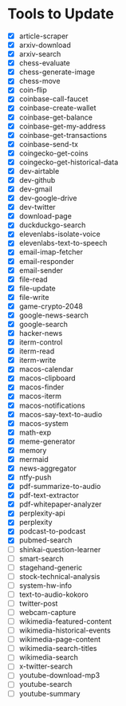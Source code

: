 # Tools to Update

- [x] article-scraper
- [x] arxiv-download
- [x] arxiv-search
- [x] chess-evaluate
- [x] chess-generate-image
- [x] chess-move
- [x] coin-flip
- [x] coinbase-call-faucet
- [x] coinbase-create-wallet
- [x] coinbase-get-balance
- [x] coinbase-get-my-address
- [x] coinbase-get-transactions
- [x] coinbase-send-tx
- [x] coingecko-get-coins
- [x] coingecko-get-historical-data
- [x] dev-airtable
- [x] dev-github
- [x] dev-gmail
- [x] dev-google-drive
- [x] dev-twitter
- [x] download-page
- [x] duckduckgo-search
- [x] elevenlabs-isolate-voice
- [x] elevenlabs-text-to-speech
- [x] email-imap-fetcher
- [x] email-responder
- [x] email-sender
- [x] file-read
- [x] file-update
- [x] file-write
- [x] game-crypto-2048
- [x] google-news-search
- [x] google-search
- [x] hacker-news
- [x] iterm-control
- [x] iterm-read
- [x] iterm-write
- [x] macos-calendar
- [x] macos-clipboard
- [x] macos-finder
- [x] macos-iterm
- [x] macos-notifications
- [x] macos-say-text-to-audio
- [x] macos-system
- [x] math-exp
- [x] meme-generator
- [x] memory
- [x] mermaid
- [x] news-aggregator
- [x] ntfy-push
- [x] pdf-summarize-to-audio
- [x] pdf-text-extractor
- [x] pdf-whitepaper-analyzer
- [x] perplexity-api
- [x] perplexity
- [x] podcast-to-podcast
- [x] pubmed-search
- [ ] shinkai-question-learner
- [ ] smart-search
- [ ] stagehand-generic
- [ ] stock-technical-analysis
- [ ] system-hw-info
- [ ] text-to-audio-kokoro
- [ ] twitter-post
- [ ] webcam-capture
- [ ] wikimedia-featured-content
- [ ] wikimedia-historical-events
- [ ] wikimedia-page-content
- [ ] wikimedia-search-titles
- [ ] wikimedia-search
- [ ] x-twitter-search
- [ ] youtube-download-mp3
- [ ] youtube-search
- [ ] youtube-summary
